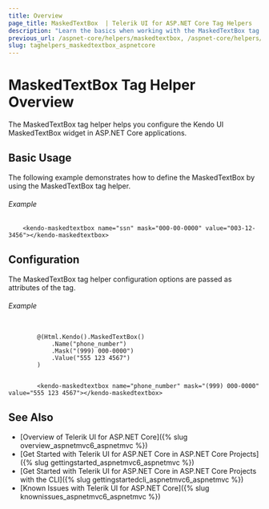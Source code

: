```yaml
---
title: Overview
page_title: MaskedTextBox  | Telerik UI for ASP.NET Core Tag Helpers
description: "Learn the basics when working with the MaskedTextBox tag helper for ASP.NET Core (MVC 6 or ASP.NET Core MVC)."
previous_url: /aspnet-core/helpers/maskedtextbox, /aspnet-core/helpers/tag-helpers/maskedtextbox
slug: taghelpers_maskedtextbox_aspnetcore
---
```


# MaskedTextBox Tag Helper Overview

The MaskedTextBox tag helper helps you configure the Kendo UI MaskedTextBox widget in ASP.NET Core applications.

## Basic Usage

The following example demonstrates how to define the MaskedTextBox by using the MaskedTextBox tag helper.

###### Example

        <kendo-maskedtextbox name="ssn" mask="000-00-0000" value="003-12-3456"></kendo-maskedtextbox>

## Configuration

The MaskedTextBox tag helper configuration options are passed as attributes of the tag.

###### Example

```tab-cshtml

        @(Html.Kendo().MaskedTextBox()
			.Name("phone_number")
			.Mask("(999) 000-0000")
			.Value("555 123 4567")
		)
```
```tab-tagHelper

        <kendo-maskedtextbox name="phone_number" mask="(999) 000-0000" value="555 123 4567"></kendo-maskedtextbox>
```

## See Also

* [Overview of Telerik UI for ASP.NET Core]({% slug overview_aspnetmvc6_aspnetmvc %})
* [Get Started with Telerik UI for ASP.NET Core in ASP.NET Core Projects]({% slug gettingstarted_aspnetmvc6_aspnetmvc %})
* [Get Started with Telerik UI for ASP.NET Core in ASP.NET Core Projects with the CLI]({% slug gettingstartedcli_aspnetmvc6_aspnetmvc %})
* [Known Issues with Telerik UI for ASP.NET Core]({% slug knownissues_aspnetmvc6_aspnetmvc %})
